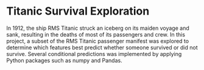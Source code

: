 # Titanic Survival Exploration
In 1912, the ship RMS Titanic struck an iceberg on its maiden voyage and sank, resulting in the deaths of most of its passengers and crew. In this project, a subset of the RMS Titanic passenger manifest was explored to determine which features best predict whether someone survived or did not survive. Several conditional predictions was implemented by applying Python packages such as numpy and Pandas.
